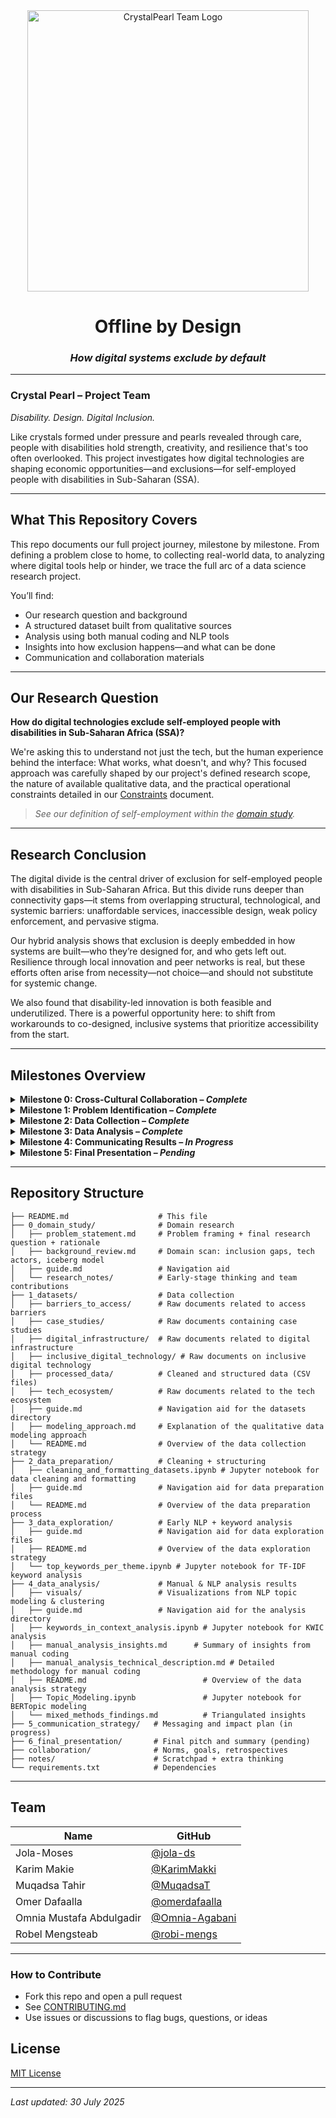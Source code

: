<!-- markdownlint-disable MD033 MD013 MD041-->
<div align="center">
  <img src="https://github-production-user-asset-6210df.s3.amazonaws.com/91680756/472637238-24d2de24-9744-4ef4-9acc-f63c77b54601.jpeg?X-Amz-Algorithm=AWS4-HMAC-SHA256&X-Amz-Credential=AKIAVCODYLSA53PQK4ZA%2F20250730%2Fus-east-1%2Fs3%2Faws4_request&X-Amz-Date=20250730T174723Z&X-Amz-Expires=300&X-Amz-Signature=22d0cc78a9b2125cc634ca8d637371da690ba008225e7bc42e004dcc4668f495&X-Amz-SignedHeaders=host" alt="CrystalPearl Team Logo" width="450"/>
</div>
<!-- markdownlint-enable MD033 MD013 MD041-->

<!-- markdownlint-disable MD013-->
<div align="center">

# Offline by Design  
<!-- markdownlint-disable MD001-->
### *How digital systems exclude by default*
<!-- markdownlint-enable MD001-->
</div>

---

### Crystal Pearl – Project Team  

*Disability. Design. Digital Inclusion.*

Like crystals formed under pressure and pearls revealed through care, people with disabilities hold strength, creativity, and resilience that's too often overlooked. This project investigates how digital technologies are shaping economic opportunities—and exclusions—for self-employed people with disabilities in Sub-Saharan (SSA).

---

## What This Repository Covers

This repo documents our full project journey, milestone by milestone. From defining a problem close to home, to collecting real-world data, to analyzing where digital tools help or hinder, we trace the full arc of a data science research project.

You’ll find:

* Our research question and background
* A structured dataset built from qualitative sources
* Analysis using both manual coding and NLP tools
* Insights into how exclusion happens—and what can be done
* Communication and collaboration materials

---

## Our Research Question

**How do digital technologies exclude self-employed people with disabilities in Sub-Saharan Africa (SSA)?**

We're asking this to understand not just the tech, but the human experience behind the interface: What works, what doesn't, and why?  This focused approach was carefully shaped by our project's defined research scope, the nature of available qualitative data, and the practical operational constraints detailed in our [Constraints](collaboration/constraints.md) document.

>*See our definition of self-employment within the [domain study](0_domain_study/README.md#defining-our-scope).*

---

## Research Conclusion

The digital divide is the central driver of exclusion for self-employed people with disabilities in Sub-Saharan Africa. But this divide runs deeper than connectivity gaps—it stems from overlapping structural, technological, and systemic barriers: unaffordable services, inaccessible design, weak policy enforcement, and pervasive stigma.

Our hybrid analysis shows that exclusion is deeply embedded in how systems are built—who they’re designed for, and who gets left out. Resilience through local innovation and peer networks is real, but these efforts often arise from necessity—not choice—and should not substitute for systemic change.

We also found that disability-led innovation is both feasible and underutilized. There is a powerful opportunity here: to shift from workarounds to co-designed, inclusive systems that prioritize accessibility from the start.

---

## Milestones Overview
<!-- markdownlint-disable MD033 MD013-->
<details>
<summary><strong>Milestone 0: Cross-Cultural Collaboration – <em>Complete</em></strong></summary>

We kicked off the project by aligning how we work as a team:

* Defined group norms and communication plans
* Set clear constraints and goals
* Built our project board and repo structure

Key docs:

* [Group Norms](collaboration/README.md)
* [Constraints](collaboration/constraints.md)
* [Learning Goals](collaboration/learning_goals.md)
* [Retrospective](collaboration/retrospectives/0_cross_cultural_collaboration.md)

---

</details>

<details>
<summary><strong>Milestone 1: Problem Identification – <em>Complete</em></strong></summary>

In this milestone, we explored our problem domain through systems thinking and human-centered framing. We clarified what digital exclusion really means for self-employed people with disabilities in Sub-Saharan Africa.

Our research question:

> **How do digital technologies exclude self-employed people with disabilities in Sub-Saharan Africa (SSA)?**

This question emerged from a careful review of structural, design, and systemic barriers, and is grounded in both lived experience and policy blind spots.
<!-- markdownlint-disable MD059-->
* Dive into the [full problem framing and rationale](0_domain_study/problem_statement.md)
* See why this research matters, beyond just accessibility [here](0_domain_study/problem_statement.md#why-this-research-matters)
* Explore our [background domain review](0_domain_study/background_review.md)
* Track how our [initial research questions evolved](0_domain_study/research_notes/initial_research_questions.md)
* Understand the [Iceberg Model of Digital Exclusion](0_domain_study/background_review.md#63-iceberg-model-of-digital-exclusion)
  that complements our research question by revealing how much exclusion is structural,
  not just technical.
* Milestone 1 → ✓ [Retrospective](collaboration/retrospectives/1_problem_identification.md)

---

</details>

</details>

<details>
<summary><strong>Milestone 2: Data Collection – <em>Complete</em></strong></summary>

### Our Qualitative-First Approach to Understanding Digital Exclusion

To truly understand the **digital exclusion of self-employed people with disabilities in Sub-Saharan Africa**, we adopted a **qualitative-first approach**. Existing quantitative data in this space is limited—and often fails to capture the nuanced, lived realities of exclusion.

To address this, we centered our methodology on a qualitative data model, moving beyond simple numbers. We meticulously collected *38 narrative-rich documents*—ranging from NGO reports to policy briefs to media stories—and structured them into a custom dataset for both manual and automated analysis.

> 📌 This approach helped us uncover patterns of exclusion that are contextual, subtle, and often missing from traditional datasets.

**Our process involved:**

* Developing a **structured dataset** from real-world narratives  across five core themes
* Implementing robust **cleaning and extraction scripts** to transform raw PDFs into a unified, analyzable format.
* **Cleaning, labeling, and documenting all sources**, explaining **flaws, gaps, and decisions** transparently in our metadata.

<div align="center">
  <img src="https://github.com/user-attachments/assets/a62fcd5c-7543-4f23-a1de-6e680e89e9c8" alt="Qualitative Modeling Flowchart" width="600"/>
  <br><em>Visualizing our qualitative data modeling pipeline</em>
</div>

Key docs:

* [Explore Our Datasets](1_datasets/) — Access thematic folders, source documents, and processed data.
* [Understand Our Data Modeling Approach](1_datasets/modeling_approach.md) — Learn how and why we structured our qualitative data, including its rationale and limitations.
* [Recreate Our Processed Dataset](1_datasets/README.md#-recreating-our-processed-dataset) — Follow steps to regenerate the cleaned and structured data from raw sources.
* [View Our Processed Data Directly](1_datasets/processed_data/) — Access the final, cleaned CSV files for immediate review.
* [See the Group Retrospective for Data Collection](collaboration/retrospectives/2_data_collection_group_retrospective.md) — Insights and learnings from our data collection process.

---

</details>

<details>
<summary><strong>Milestone 3: Data Analysis – <em>Complete</em></strong></summary>

### Mixed Methods Analysis Summary

To explore digital exclusion and its economic impacts on persons with
disabilities (PWDs), we used a **hybrid method** combining manual
qualitative coding with automated natural language processing (NLP). This let
us surface both **fine-grained patterns** and **emergent themes** across our dataset that might be overlooked in close reading alone.

---

### Methods at a Glance

* **Manual Coding**:

    We manually analyzed a subset of 7 documents (roughly 20% of our corpus), employing a **hybrid deductive–inductive thematic coding approach** with a collaboratively developed codebook centered on key themes: access, design, policy, and systemic exclusion. While direct data on PWD entrepreneurs was limited, **proxy indicators** (e.g., digital literacy gaps, telecom inaccessibility) allowed us to infer challenges relevant to self-employed individuals with disabilities. This rigorous process, including **intercoder calibration**, yielded rich thematic insights and co-occurrence patterns.

  **Detailed manual qualitative coding methodology**: [Manual Coding Technical Description](./4_data_analysis/manual_analysis_technical_description.md)  
  **Access the Raw Coding Data**: [Manual Coding Sheet (Google Sheet)](https://docs.google.com/spreadsheets/d/1ttROjrY1YECIfhm5oz4luWHxWq_MTShfQBsiFP1Pnvg/edit?gid=894372809#gid=894372809)  
  **Dive deeper into insights from manual coding**: [Manual Coding Insights](./4_data_analysis/manual_analysis_insights.md)

* **NLP-Assisted Analysis**:

    To complement the manual coding and expand our reach, we applied several NLP techniques:

  * [Keyword-in-Context (KWIC)](./4_data_analysis/keywords_in_context_analysis.ipynb) — to understand how key terms like "AI", "self-employed", or "exclusion" appear in narrative context
  * [TF-IDF Keyword Analysis](./3_data_exploration/top_keywords_per_theme.ipynb) — to extract statistically important keywords by theme
  * [BERTopic Modeling](./4_data_analysis/Topic_Modeling.ipynb) — to discover latent topic clusters and relationships using neural embeddings
  
  **Access all analytical scripts and notebooks**: [Data Analysis Phase Scripts](./4_data_analysis)  
  **Explore NLP-driven visualizations & overview**: [NLP Analysis README](./4_data_analysis/README.md#-nlp-driven-computational-analysis)

These approaches let us move beyond pre-coded themes and uncover hidden signals across the full dataset.

---

### Key Contributions & Findings

Our "Offline by Design" project employed a hybrid computational and qualitative analysis to uncover multifaceted barriers to digital inclusion for self-employed people with disabilities in Sub-Saharan Africa. Key findings highlight:

* **Persistent Digital Divide:** Affordability and connectivity issues remain foundational.
* **"Access Illusions" from Skills Gaps:** Theoretical access doesn't equate to practical usage due to literacy and training deficits.
* **Limited Inclusive Design:** Despite potential, inclusive design remains an exception, leading to interface barriers and AI bias.
* **Weak Policy Implementation:** Existing policies often fail to translate into real-world change without accountability.
* **Reinforcing Social Exclusion:** Data invisibility, representation gaps, and stigma perpetuate systemic barriers.
* **Informal Networks as Vital Bridges:** Community-led initiatives play a critical role in filling formal system gaps.

For a detailed breakdown of these findings, including implications and supporting evidence, please see our [**Detailed Findings Document**](./4_data_analysis/mixed_methods_findings.md).

---

### Confidence in Results

#### Manual Analysis Confidence

* **High confidence** in dominant patterns (e.g., affordability, literacy gaps),
    as they appeared across documents and coders.
* **Moderate confidence** in less frequent or inferred patterns due to
    subjectivity, sample size (7 docs), and reliance on proxy data.

#### NLP Confidence

* **Exploratory value only.** NLP helped affirm and expand our findings. But it is limited by:
  * Text quality and preprocessing
  * Interpretability of unsupervised topic clusters
  * Manual labeling of topics and keyword choices
  * Potential for overfitting or thematic overlap.

---

### Known Limitations

While our hybrid analysis offers both depth and breadth, several limitations should be acknowledged:

* **Small & Uneven Dataset**: Our analysis relied on only 38 documents of varying depth and format, potentially limiting the generalizability of our findings.
* **Reliance on Proxy Data**: Direct insights into PWD entrepreneurs' experiences were limited, requiring inferences from broader indicators of access and inclusion.
* **Manual Coding Subjectivity**: Despite a shared codebook and cross-validation, manual analysis inherently involves interpretive subjectivity from researchers.
* **NLP Context Limitations**: NLP models captured linguistic patterns but often underrepresented contextual nuance, cultural specificity, or implicit meaning from lived experiences.
* **Lack of Disaggregated Data**: Absence of demographic breakdowns (e.g., gender, age, rural-urban) in documents constrained our ability to draw intersectional insights.
* **Time Constraints**: Project timelines limited deeper narrative synthesis and external stakeholder validation of findings.

---

### 🔮 Ideas for Future Research

* Focused studies on underrepresented groups (e.g., women with disabilities)
* Longitudinal or case-based studies to examine how inclusion efforts evolve over time.
* Audits of algorithmic bias especially in platform-based or informal digital work.
* Training NLP models using this codebook to scale future thematic analysis across the full dataset.

---

See Also:

* [Group Retrospective for Data Analysis](collaboration/retrospectives/3_data_analysis_group_retrospective.md) — Insights and learnings from our data analysis process.
  
---

</details>

</details>

<details>
<summary><strong>Milestone 4: Communicating Results – <em>In Progress</em></strong></summary>

We're working on a communication strategy aimed at:

* Translating our insights into accessible, actionable messages
* Choosing the right format for impact
* Tailoring to our intended audience (e.g., policy, industry, disabled entrepreneurs)

Key docs (WIP):

* [Communication Plan](5_communication_strategy/4_communicating_results_group.md)

---

</details>

<details>
<summary><strong>Milestone 5: Final Presentation – <em>Pending</em></strong></summary>

Final showcase will include:

* A 1-minute project pitch
* A 3-minute walkthrough of our process and findings
* Slide deck or presentation artifact

Key docs (coming soon):

* [Final Presentation Materials](6_final_presentation/)

</details>

---

## Repository Structure

```text
├── README.md                    # This file
├── 0_domain_study/              # Domain research
│   ├── problem_statement.md     # Problem framing + final research question + rationale
│   ├── background_review.md     # Domain scan: inclusion gaps, tech actors, iceberg model
│   ├── guide.md                 # Navigation aid
│   └── research_notes/          # Early-stage thinking and team contributions
├── 1_datasets/                  # Data collection
│   ├── barriers_to_access/      # Raw documents related to access barriers
│   ├── case_studies/            # Raw documents containing case studies
│   ├── digital_infrastructure/  # Raw documents related to digital infrastructure
│   ├── inclusive_digital_technology/ # Raw documents on inclusive digital technology
│   ├── processed_data/          # Cleaned and structured data (CSV files)
│   ├── tech_ecosystem/          # Raw documents related to the tech ecosystem
│   ├── guide.md                 # Navigation aid for the datasets directory
│   ├── modeling_approach.md     # Explanation of the qualitative data modeling approach
│   └── README.md                # Overview of the data collection strategy
├── 2_data_preparation/          # Cleaning + structuring
│   ├── cleaning_and_formatting_datasets.ipynb # Jupyter notebook for data cleaning and formatting
│   ├── guide.md                 # Navigation aid for data preparation files
│   └── README.md                # Overview of the data preparation process
├── 3_data_exploration/          # Early NLP + keyword analysis
│   ├── guide.md                 # Navigation aid for data exploration files
│   ├── README.md                # Overview of the data exploration strategy
│   └── top_keywords_per_theme.ipynb # Jupyter notebook for TF-IDF keyword analysis
├── 4_data_analysis/             # Manual & NLP analysis results
│   ├── visuals/                 # Visualizations from NLP topic modeling & clustering
│   ├── guide.md                 # Navigation aid for the analysis directory
│   ├── keywords_in_context_analysis.ipynb # Jupyter notebook for KWIC analysis
│   ├── manual_analysis_insights.md      # Summary of insights from manual coding
│   ├── manual_analysis_technical_description.md # Detailed methodology for manual coding
│   ├── README.md                          # Overview of the data analysis strategy
│   ├── Topic_Modeling.ipynb               # Jupyter notebook for BERTopic modeling
│   └── mixed_methods_findings.md          # Triangulated insights
├── 5_communication_strategy/   # Messaging and impact plan (in progress)
├── 6_final_presentation/       # Final pitch and summary (pending)
├── collaboration/              # Norms, goals, retrospectives
├── notes/                      # Scratchpad + extra thinking
└── requirements.txt            # Dependencies

```

---

## Team

| Name                     | GitHub                                             |
| ------------------------ | -------------------------------------------------- |
| Jola-Moses               | [@jola-ds](https://github.com/jola-ds)             |
| Karim Makie              | [@KarimMakki](https://github.com/KarimMakki)       |
| Muqadsa Tahir            | [@MuqadsaT](https://github.com/MuqadsaT)           |
| Omer Dafaalla            | [@omerdafaalla](https://github.com/omerdafaalla)   |
| Omnia Mustafa Abdulgadir | [@Omnia-Agabani](https://github.com/Omnia-Agabani) |
| Robel Mengsteab          | [@robi-mengs](https://github.com/robi-mengs)       |

---

### How to Contribute

* Fork this repo and open a pull request
* See [CONTRIBUTING.md](CONTRIBUTING.md)
* Use issues or discussions to flag bugs, questions, or ideas

## License

[MIT License](LICENSE)

---
<!-- markdownlint-disable MD036 MD049-->
_Last updated: 30 July 2025_
